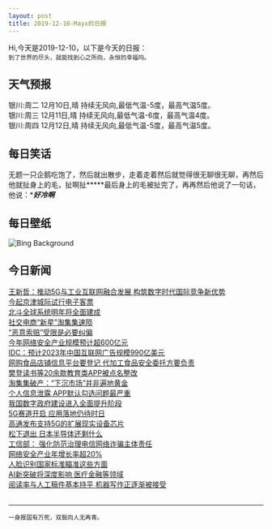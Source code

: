 ```yaml
---
layout: post
title: 2019-12-10-Mayx的日报
---
```


Hi,今天是2019-12-10，以下是今天的日报：<br><small>
到了世界的尽头，就能找到心之所向，永恒的幸福吗。</small><!--more-->
## 天气预报
银川:周二 12月10日,晴 持续无风向,最低气温-5度，最高气温5度。<br>银川:周三 12月11日,晴 持续无风向,最低气温-6度，最高气温4度。<br>银川:周四 12月12日,晴 持续无风向,最低气温-5度，最高气温5度。
## 每日笑话
无题一只企鹅吃饱了，然后就出散步，走着走着然后就觉得很无聊很无聊，再然后他就扯身上的毛，扯啊扯*****最后身上的毛被扯完了，再再然后他说了一句话，他说：******好冷啊*****
## 每日壁纸
![Bing Background](https://cn.bing.com/th?id=OHR.BlueChip_EN-US9896595975_1920x1080.jpg&rf=LaDigue_1920x1080.jpg&pid=hp "Circuit board of a computer (© Bobkov Evgeniy/Shutterstock)")
## 今日新闻

[王新哲：推动5G与工业互联网融合发展 构筑数字时代国际竞争新优势](http://it.people.com.cn/n1/2019/1210/c1009-31499065.html)   
[今起京津城际试行电子客票](http://it.people.com.cn/n1/2019/1210/c1009-31498067.html)   
[北斗全球系统明年将全面建成](http://it.people.com.cn/n1/2019/1210/c1009-31498073.html)   
[社交电商“新星”淘集集速陨](http://it.people.com.cn/n1/2019/1210/c1009-31498090.html)   
[“恶意索赔”受限是必要纠偏](http://it.people.com.cn/n1/2019/1210/c1009-31498097.html)   
[今年网络安全产业规模预计超600亿元](http://it.people.com.cn/n1/2019/1210/c1009-31498137.html)   
[IDC：预计2023年中国互联网广告规模990亿美元](http://it.people.com.cn/n1/2019/1210/c1009-31498142.html)   
[网购食品店铺信息平台要登记 代加工食品安全委托方要负责](http://it.people.com.cn/n1/2019/1210/c1009-31498167.html)   
[樊登读书等20余款教育类APP被点名整改](http://it.people.com.cn/n1/2019/1210/c1009-31498221.html)   
[淘集集破产：“下沉市场”并非遍地黄金](http://it.people.com.cn/n1/2019/1210/c1009-31498239.html)   
[个人信息泄露 APP默认勾选问题最严重](http://it.people.com.cn/n1/2019/1210/c1009-31498170.html)   
[我国数字政府建设进入全面提升阶段](http://it.people.com.cn/n1/2019/1210/c1009-31498197.html)   
[5G赛道开启 应用落地仍待时日](http://it.people.com.cn/n1/2019/1210/c1009-31498205.html)   
[高通发布支持5G的扩展现实设备芯片](http://it.people.com.cn/n1/2019/1210/c1009-31498202.html)   
[松下退出 日本半导体还剩什么](http://it.people.com.cn/n1/2019/1210/c1009-31498210.html)   
[工信部： 强化防范治理电信网络诈骗主体责任](http://it.people.com.cn/n1/2019/1210/c1009-31498216.html)   
[网络安全产业年增长率超20%](http://it.people.com.cn/n1/2019/1210/c1009-31498251.html)   
[人脸识别国家标准瞄准这些方面](http://it.people.com.cn/n1/2019/1210/c1009-31498157.html)   
[AI新突破将深度影响 医疗金融等领域](http://it.people.com.cn/n1/2019/1210/c1009-31498166.html)   
[阅读率与人工稿件基本持平 机器写作正逐渐被接受](http://it.people.com.cn/n1/2019/1210/c1009-31498144.html)   
<br />

***

<small>一身报国有万死，双鬓向人无再青。</small>
